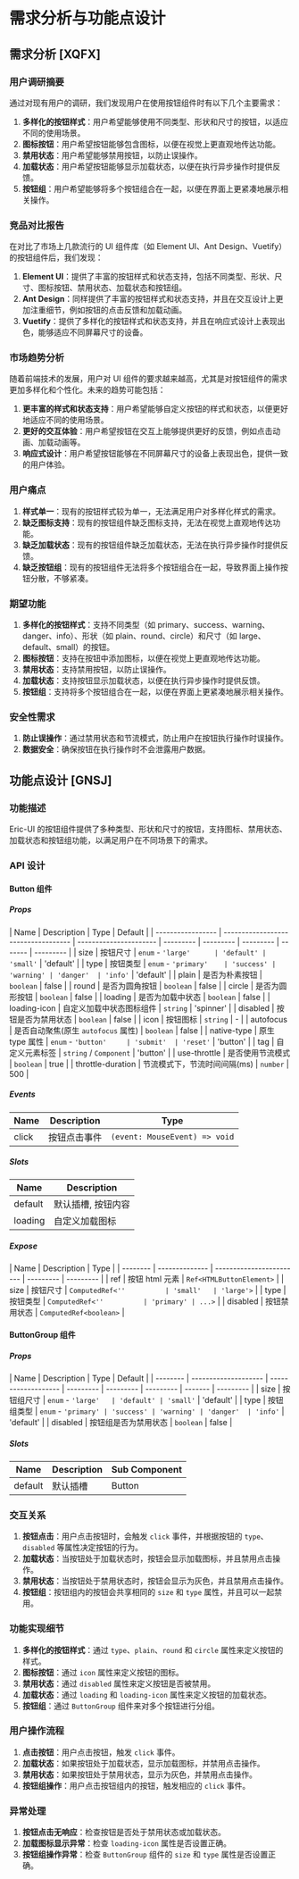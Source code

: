# 需求分析与功能点设计

## 需求分析 [XQFX]

### 用户调研摘要

通过对现有用户的调研，我们发现用户在使用按钮组件时有以下几个主要需求：

1. **多样化的按钮样式**：用户希望能够使用不同类型、形状和尺寸的按钮，以适应不同的使用场景。
2. **图标按钮**：用户希望按钮能够包含图标，以便在视觉上更直观地传达功能。
3. **禁用状态**：用户希望能够禁用按钮，以防止误操作。
4. **加载状态**：用户希望按钮能够显示加载状态，以便在执行异步操作时提供反馈。
5. **按钮组**：用户希望能够将多个按钮组合在一起，以便在界面上更紧凑地展示相关操作。

### 竞品对比报告

在对比了市场上几款流行的 UI 组件库（如 Element UI、Ant Design、Vuetify）的按钮组件后，我们发现：

1. **Element UI**：提供了丰富的按钮样式和状态支持，包括不同类型、形状、尺寸、图标按钮、禁用状态、加载状态和按钮组。
2. **Ant Design**：同样提供了丰富的按钮样式和状态支持，并且在交互设计上更加注重细节，例如按钮的点击反馈和加载动画。
3. **Vuetify**：提供了多样化的按钮样式和状态支持，并且在响应式设计上表现出色，能够适应不同屏幕尺寸的设备。

### 市场趋势分析

随着前端技术的发展，用户对 UI 组件的要求越来越高，尤其是对按钮组件的需求更加多样化和个性化。未来的趋势可能包括：

1. **更丰富的样式和状态支持**：用户希望能够自定义按钮的样式和状态，以便更好地适应不同的使用场景。
2. **更好的交互体验**：用户希望按钮在交互上能够提供更好的反馈，例如点击动画、加载动画等。
3. **响应式设计**：用户希望按钮能够在不同屏幕尺寸的设备上表现出色，提供一致的用户体验。

### 用户痛点

1. **样式单一**：现有的按钮样式较为单一，无法满足用户对多样化样式的需求。
2. **缺乏图标支持**：现有的按钮组件缺乏图标支持，无法在视觉上直观地传达功能。
3. **缺乏加载状态**：现有的按钮组件缺乏加载状态，无法在执行异步操作时提供反馈。
4. **缺乏按钮组**：现有的按钮组件无法将多个按钮组合在一起，导致界面上操作按钮分散，不够紧凑。

### 期望功能

1. **多样化的按钮样式**：支持不同类型（如 primary、success、warning、danger、info）、形状（如 plain、round、circle）和尺寸（如 large、default、small）的按钮。
2. **图标按钮**：支持在按钮中添加图标，以便在视觉上更直观地传达功能。
3. **禁用状态**：支持禁用按钮，以防止误操作。
4. **加载状态**：支持按钮显示加载状态，以便在执行异步操作时提供反馈。
5. **按钮组**：支持将多个按钮组合在一起，以便在界面上更紧凑地展示相关操作。

### 安全性需求

1. **防止误操作**：通过禁用状态和节流模式，防止用户在按钮执行操作时误操作。
2. **数据安全**：确保按钮在执行操作时不会泄露用户数据。

## 功能点设计 [GNSJ]

### 功能描述

Eric-UI 的按钮组件提供了多种类型、形状和尺寸的按钮，支持图标、禁用状态、加载状态和按钮组功能，以满足用户在不同场景下的需求。

### API 设计

#### Button 组件

##### Props

| Name              | Description                         | Type                   | Default   |
| ----------------- | ----------------------------------- | ---------------------- | --------- | --------- | --------- | ------- | --------- |
| size              | 按钮尺寸                            | `enum` - `'large'      | 'default' | 'small'`  | 'default' |
| type              | 按钮类型                            | `enum` - `'primary'    | 'success' | 'warning' | 'danger'  | 'info'` | 'default' |
| plain             | 是否为朴素按钮                      | `boolean`              | false     |
| round             | 是否为圆角按钮                      | `boolean`              | false     |
| circle            | 是否为圆形按钮                      | `boolean`              | false     |
| loading           | 是否为加载中状态                    | `boolean`              | false     |
| loading-icon      | 自定义加载中状态图标组件            | `string`               | 'spinner' |
| disabled          | 按钮是否为禁用状态                  | `boolean`              | false     |
| icon              | 按钮图标                            | `string`               | -         |
| autofocus         | 是否自动聚焦(原生 `autofocus` 属性) | `boolean`              | false     |
| native-type       | 原生 type 属性                      | `enum` - `'button'     | 'submit'  | 'reset'`  | 'button'  |
| tag               | 自定义元素标签                      | `string` / `Component` | 'button'  |
| use-throttle      | 是否使用节流模式                    | `boolean`              | true      |
| throttle-duration | 节流模式下，节流时间间隔(ms)        | `number`               | 500       |

##### Events

| Name  | Description  | Type                          |
| ----- | ------------ | ----------------------------- |
| click | 按钮点击事件 | `(event: MouseEvent) => void` |

##### Slots

| Name    | Description        |
| ------- | ------------------ |
| default | 默认插槽, 按钮内容 |
| loading | 自定义加载图标     |

##### Expose

| Name     | Description    | Type                     |
| -------- | -------------- | ------------------------ | --------- | --------- |
| ref      | 按钮 html 元素 | `Ref<HTMLButtonElement>` |
| size     | 按钮尺寸       | `ComputedRef<''          | 'small'   | 'large'>` |
| type     | 按钮类型       | `ComputedRef<''          | 'primary' | ...>`     |
| disabled | 按钮禁用状态   | `ComputedRef<boolean>`   |

#### ButtonGroup 组件

##### Props

| Name     | Description          | Type                | Default   |
| -------- | -------------------- | ------------------- | --------- | --------- | --------- | ------- | --------- |
| size     | 按钮组尺寸           | `enum` - `'large'   | 'default' | 'small'`  | 'default' |
| type     | 按钮组类型           | `enum` - `'primary' | 'success' | 'warning' | 'danger'  | 'info'` | 'default' |
| disabled | 按钮组是否为禁用状态 | `boolean`           | false     |

##### Slots

| Name    | Description | Sub Component |
| ------- | ----------- | ------------- |
| default | 默认插槽    | Button        |

### 交互关系

1. **按钮点击**：用户点击按钮时，会触发 `click` 事件，并根据按钮的 `type`、`disabled` 等属性决定按钮的行为。
2. **加载状态**：当按钮处于加载状态时，按钮会显示加载图标，并且禁用点击操作。
3. **禁用状态**：当按钮处于禁用状态时，按钮会显示为灰色，并且禁用点击操作。
4. **按钮组**：按钮组内的按钮会共享相同的 `size` 和 `type` 属性，并且可以一起禁用。

### 功能实现细节

1. **多样化的按钮样式**：通过 `type`、`plain`、`round` 和 `circle` 属性来定义按钮的样式。
2. **图标按钮**：通过 `icon` 属性来定义按钮的图标。
3. **禁用状态**：通过 `disabled` 属性来定义按钮是否被禁用。
4. **加载状态**：通过 `loading` 和 `loading-icon` 属性来定义按钮的加载状态。
5. **按钮组**：通过 `ButtonGroup` 组件来对多个按钮进行分组。

### 用户操作流程

1. **点击按钮**：用户点击按钮，触发 `click` 事件。
2. **加载状态**：如果按钮处于加载状态，显示加载图标，并禁用点击操作。
3. **禁用状态**：如果按钮处于禁用状态，显示为灰色，并禁用点击操作。
4. **按钮组操作**：用户点击按钮组内的按钮，触发相应的 `click` 事件。

### 异常处理

1. **按钮点击无响应**：检查按钮是否处于禁用状态或加载状态。
2. **加载图标显示异常**：检查 `loading-icon` 属性是否设置正确。
3. **按钮组操作异常**：检查 `ButtonGroup` 组件的 `size` 和 `type` 属性是否设置正确。

